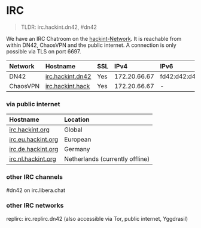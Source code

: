 # IRC
> TLDR: irc.hackint.dn42, #dn42

We have an IRC Chatroom on the [hackint-Network](https://www.hackint.org). It is reachable from within DN42, ChaosVPN and the public internet. A connection is only possible via TLS on port 6697.

| Network | Hostname                                 |  SSL        | IPv4                       | IPv6         |
|:--------|:------------------------------------------|:------ |:-------------------------- |:------------ |
| DN42 | [irc.hackint.dn42](ircs://irc.hackint.dn42:6697) |  Yes    | 172.20.66.67 |  fd42:d42:d42:6667::1 |
| ChaosVPN | [irc.hackint.hack](ircs://irc.hackint.hack:6697) |  Yes    | 172.20.66.67 |  - |


### via public internet

| Hostname                                              | Location      |
|:----------------------------------------------------- |:--------------|
| [irc.hackint.org](ircs://irc.hackint.org:6697)        | Global        |
| [irc.eu.hackint.org](ircs://irc.eu.hackint.org:6697)  | European      |
| [irc.de.hackint.org](ircs://irc.de.hackint.org:6697)  | Germany       |
| [irc.nl.hackint.org](ircs://irc.nl.hackint.org:6697)  | Netherlands (currently offline)   |

### other IRC channels

#dn42 on irc.libera.chat

### other IRC networks

replirc: irc.replirc.dn42 (also accessible via Tor, public internet, Yggdrasil)

